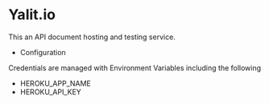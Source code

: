 # Yalit.io

This an API document hosting and testing service.

* Configuration

Credentials are managed with Environment Variables including the following

- HEROKU_APP_NAME
- HEROKU_API_KEY
